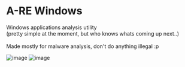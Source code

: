 # A-RE Windows
Windows applications analysis utility <br> (pretty simple at the moment, but who knows whats coming up next..) <br><br> Made mostly for malware analysis, don't do anything illegal :p

![image](https://user-images.githubusercontent.com/37783231/206998074-4a83bc55-6f26-4332-af63-d1687e845741.png)
![image](https://user-images.githubusercontent.com/37783231/206931091-af7b98f7-1f27-4869-af01-47db15a0a213.png)
